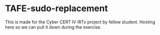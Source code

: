# TAFE-sudo-replacement

This is made for the Cyber CERT IV IRTx project by fellow student. Hosting here so we can pull it down during the exercise.
